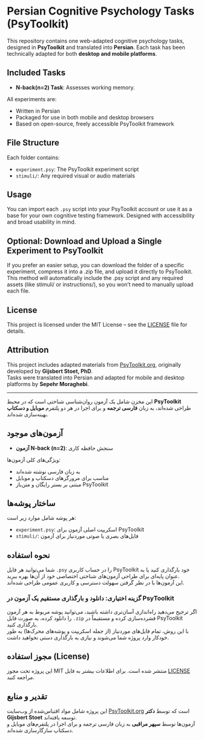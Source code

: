 # Persian Cognitive Psychology Tasks (PsyToolkit)

This repository contains one web-adapted cognitive psychology tasks, designed in **PsyToolkit** and translated into **Persian**. Each task has been technically adapted for both **desktop and mobile platforms**.

## Included Tasks

- **N-back(n=2) Task**: Assesses working memory.

All experiments are:
- Written in Persian
- Packaged for use in both mobile and desktop browsers
- Based on open-source, freely accessible PsyToolkit framework

## File Structure

Each folder contains:
- `experiment.psy`: The PsyToolkit experiment script
- `stimuli/`: Any required visual or audio materials

## Usage

You can import each `.psy` script into your PsyToolkit account or use it as a base for your own cognitive testing framework. Designed with accessibility and broad usability in mind.

## Optional: Download and Upload a Single Experiment to PsyToolkit

If you prefer an easier setup, you can download the folder of a specific experiment, compress it into a .zip file, and upload it directly to PsyToolkit. This method will automatically include the .psy script and any required assets (like stimuli/ or instructions/), so you won’t need to manually upload each file.

## License

This project is licensed under the MIT License – see the [LICENSE](LICENSE) file for details.

## Attribution

This project includes adapted materials from [PsyToolkit.org](https://www.psytoolkit.org/), originally developed by **Gijsbert Stoet, PhD**.  
Tasks were translated into Persian and adapted for mobile and desktop platforms by **Sepehr Moraghebi**.


-----------------------------------------------------------------------------

این مخزن شامل یک آزمون روان‌شناسی شناختی است که در محیط **PsyToolkit** طراحی شده‌اند، به زبان **فارسی ترجمه** و برای اجرا در هر دو پلتفرم **موبایل و دسکتاپ** بهینه‌سازی شده‌اند.

## آزمون‌های موجود
 
- **آزمون N-back (n=2)**: سنجش حافظه کاری 

ویژگی‌های کلی آزمون‌ها:
- به زبان فارسی نوشته شده‌اند  
- مناسب برای مرورگرهای دسکتاپ و موبایل  
- مبتنی بر بستر رایگان و متن‌باز PsyToolkit  

## ساختار پوشه‌ها

هر پوشه شامل موارد زیر است:
- `experiment.psy`: اسکریپت اصلی آزمون برای PsyToolkit  
- `stimuli/`: فایل‌های بصری یا صوتی موردنیاز برای آزمون  

## نحوه استفاده

شما می‌توانید هر فایل `.psy` را در حساب کاربری PsyToolkit خود بارگذاری کنید یا به عنوان پایه‌ای برای طراحی آزمون‌های شناختی اختصاصی خود از آن‌ها بهره ببرید.  
این آزمون‌ها با در نظر گرفتن سهولت دسترسی و کاربری عمومی طراحی شده‌اند.

###  گزینه اختیاری: دانلود و بارگذاری مستقیم یک آزمون در PsyToolkit

اگر ترجیح می‌دهید راه‌اندازی آسان‌تری داشته باشید، می‌توانید پوشه مربوط به هر آزمون را دانلود کرده، به صورت فایل `.zip` فشرده‌سازی کرده و مستقیماً در PsyToolkit بارگذاری کنید.  
با این روش، تمام فایل‌های موردنیاز (از جمله اسکریپت و پوشه‌های محرک‌ها) به طور خودکار وارد پروژه شما می‌شوند و نیازی به بارگذاری دستی نخواهید داشت.

## مجوز استفاده (License)

این پروژه تحت مجوز MIT منتشر شده است. برای اطلاعات بیشتر به فایل [LICENSE](LICENSE) مراجعه کنید.

## تقدیر و منابع

این پروژه شامل مواد اقتباس‌شده از وب‌سایت [PsyToolkit.org](https://www.psytoolkit.org/) است که توسط **دکتر Gijsbert Stoet** توسعه یافته‌اند.  
آزمون‌ها توسط **سپهر مراقبی** به زبان فارسی ترجمه و برای اجرا در پلتفرم‌های موبایل و دسکتاپ سازگارسازی شده‌اند.

